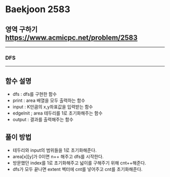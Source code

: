Baekjoon 2583
=============
영역 구하기  <https://www.acmicpc.net/problem/2583>
---------------
- - -
### DFS
- - -
## 함수 설명
- dfs : dfs를 구현한 함수
- print : area 배열을 모두 출력하는 함수
- input : K만큼의 x,y좌표값을 입력받는 함수
- edgeInit ; area 테두리를 1로 초기화해주는 함수
- output : 결과를 출력해주는 함수

## 풀이 방법
- 테두리와 input의 범위들을 1로 초기화해준다.
- area[x][y]가 0이면 n++ 해주고 dfs를 시작한다.
- 방문했던 index를 1로 초기화해주고 넓이를 구해주기 위해 cnt++해준다.
- dfs가 모두 끝나면 extent 벡터에 cnt를 넣어주고 cnt를 초기화해준다.
